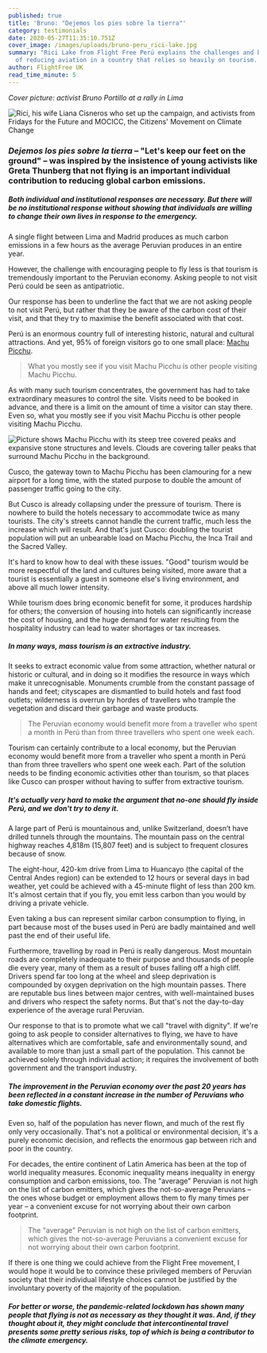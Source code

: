```yaml
---
published: true
title: 'Bruno: "Dejemos los pies sobre la tierra"'
category: testimonials
date: 2020-05-27T11:35:10.751Z
cover_image: /images/uploads/bruno-peru_rici-lake.jpg
summary: "Rici Lake from Flight Free Perú explains the challenges and benefits
  of reducing aviation in a country that relies so heavily on tourism. "
author: FlightFree UK
read_time_minute: 5
---
```

*Cover picture: activist Bruno Portillo at a rally in Lima*

![](/images/uploads/flightfreeperu.jpg "Rici, his wife Liana Cisneros who set up the campaign, and activists from Fridays for the Future and MOCICC, the Citizens' Movement on Climate Change")

### *Dejemos los pies sobre la tierra* – "Let's keep our feet on the ground" – was inspired by the insistence of young activists like Greta Thunberg that not flying is an important individual contribution to reducing global carbon emissions.

##### Both individual and institutional responses are necessary. But there will be no institutional response without showing that individuals are willing to change their own lives in response to the emergency.

A single flight between Lima and Madrid produces as much carbon emissions in a few hours as the average Peruvian produces in an entire year.

However, the challenge with encouraging people to fly less is that tourism is tremendously important to the Peruvian economy. Asking people to not visit Perú could be seen as antipatriotic. 

Our response has been to underline the fact that we are not asking people to not visit Perú, but rather that they be aware of the carbon cost of their visit, and that they try to maximise the benefit associated with that cost.

Perú is an enormous country full of interesting historic, natural and cultural attractions. And yet, 95% of foreign visitors go to one small place: [Machu Picchu](https://flightfree.co.uk/post/tossing-out-my-bucket-list/). 

> What you mostly see if you visit Machu Picchu is other people visiting Machu Picchu.

As with many such tourism concentrates, the government has had to take extraordinary measures to control the site. Visits need to be booked in advance, and there is a limit on the amount of time a visitor can stay there. Even so, what you mostly see if you visit Machu Picchu is other people visiting Machu Picchu.

![Picture shows Machu Picchu with its steep tree covered peaks and expansive stone structures and levels. Clouds are covering taller peaks that surround Machu Picchu in the background. ](/images/uploads/machupicchu-unsplash-scott-umstattd.jpg "Machu Picchu. Photo Credit: Scott Umstattd (Source: Unsplash) ")

Cusco, the gateway town to Machu Picchu has been clamouring for a new airport for a long time, with the stated purpose to double the amount of passenger traffic going to the city. 

But Cusco is already collapsing under the pressure of tourism. There is nowhere to build the hotels necessary to accommodate twice as many tourists. The city's streets cannot handle the current traffic, much less the increase which will result. And that's just Cusco: doubling the tourist population will put an unbearable load on Machu Picchu, the Inca Trail and the Sacred Valley.

It's hard to know how to deal with these issues. "Good" tourism would be more respectful of the land and cultures being visited, more aware that a tourist is essentially a guest in someone else's living environment, and above all much lower intensity.

While tourism does bring economic benefit for some, it produces hardship for others; the conversion of housing into hotels can significantly increase the cost of housing, and the huge demand for water resulting from the hospitality industry can lead to water shortages or tax increases.

##### In many ways, mass tourism is an extractive industry.

It seeks to extract economic value from some attraction, whether natural or historic or cultural, and in doing so it modifies the resource in ways which make it unrecognisable. Monuments crumble from the constant passage of hands and feet; cityscapes are dismantled to build hotels and fast food outlets; wilderness is overrun by hordes of travellers who trample the vegetation and discard their garbage and waste products.

> The Peruvian economy would benefit more from a traveller who spent a month in Perú than from three travellers who spent one week each.

Tourism can certainly contribute to a local economy, but the Peruvian economy would benefit more from a traveller who spent a month in Perú than from three travellers who spent one week each. Part of the solution needs to be finding economic activities other than tourism, so that places like Cusco can prosper without having to suffer from extractive tourism.

##### It's actually very hard to make the argument that no-one should fly inside Perú, and we don't try to deny it.

A large part of Perú is mountainous and, unlike Switzerland, doesn’t have drilled tunnels through the mountains. The mountain pass on the central highway reaches 4,818m (15,807 feet) and is subject to frequent closures because of snow. 

The eight-hour, 420-km drive from Lima to Huancayo (the capital of the Central Andes region) can be extended to 12 hours or several days in bad weather, yet could be achieved with a 45-minute flight of less than 200 km. It's almost certain that if you fly, you emit less carbon than you would by driving a private vehicle. 

Even taking a bus can represent similar carbon consumption to flying, in part because most of the buses used in Perú are badly maintained and well past the end of their useful life.

Furthermore, travelling by road in Perú is really dangerous. Most mountain roads are completely inadequate to their purpose and thousands of people die every year, many of them as a result of buses falling off a high cliff. Drivers spend far too long at the wheel and sleep deprivation is compounded by oxygen deprivation on the high mountain passes. There are reputable bus lines between major centres, with well-maintained buses and drivers who respect the safety norms. But that's not the day-to-day experience of the average rural Peruvian.

Our response to that is to promote what we call "travel with dignity". If we're going to ask people to consider alternatives to flying, we have to have alternatives which are comfortable, safe and environmentally sound, and available to more than just a small part of the population. This cannot be achieved solely through individual action; it requires the involvement of both government and the transport industry.

##### The improvement in the Peruvian economy over the past 20 years has been reflected in a constant increase in the number of Peruvians who take domestic flights.

Even so, half of the population has never flown, and much of the rest fly only very occasionally. That's not a political or environmental decision, it's a purely economic decision, and reflects the enormous gap between rich and poor in the country.

For decades, the entire continent of Latin America has been at the top of world inequality measures. Economic inequality means inequality in energy consumption and carbon emissions, too. The "average" Peruvian is not high on the list of carbon emitters, which gives the not-so-average Peruvians – the ones whose budget or employment allows them to fly many times per year – a convenient excuse for not worrying about their own carbon footprint.

> The "average" Peruvian is not high on the list of carbon emitters, which gives the not-so-average Peruvians a convenient excuse for not worrying about their own carbon footprint.

If there is one thing we could achieve from the Flight Free movement, I would hope it would be to convince these privileged members of Peruvian society that their individual lifestyle choices cannot be justified by the involuntary poverty of the majority of the population.

##### For better or worse, the pandemic-related lockdown has shown many people that flying is not as necessary as they thought it was. And, if they thought about it, they might conclude that intercontinental travel presents some pretty serious risks, top of which is being a contributor to the climate emergency.